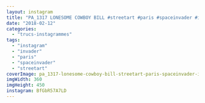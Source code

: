 ```yaml
---
layout: instagram
title: "PA_1317 LONESOME COWBOY BILL #streetart #paris #spaceinvader #invader"
date: "2018-02-12"
categories: 
  - "trucs-instagrammes"
tags: 
  - "instagram"
  - "invader"
  - "paris"
  - "spaceinvader"
  - "streetart"
coverImage: pa_1317-lonesome-cowboy-bill-streetart-paris-spaceinvader-invader.jpg
imgWidth: 360
imgHeight: 450
instagram: BfGbR57A7LD
---
```


